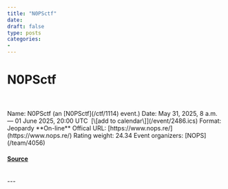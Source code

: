 ```yaml
---
title: "N0PSctf"
date: 
draft: false
type: posts
categories: 
- 
---
```

# N0PSctf

<br/>

<br/>
Name: N0PSctf (an [N0PSctf](/ctf/1114) event.)  
Date: May 31, 2025, 8 a.m. — 01 June 2025, 20:00 UTC  [\[add to calendar\]](/event/2486.ics)  
Format: Jeopardy  
**On-line**  
Offical URL: [https://www.nops.re/](https://www.nops.re/)  
Rating weight: 24.34  
Event organizers: [NOPS](/team/4056)

#### [Source](https://ctftime.org/event/2486)

<br/>
---
